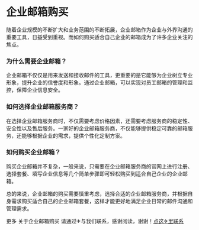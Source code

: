 # 企业邮箱购买

随着企业规模的不断扩大和业务范围的不断拓展，企业邮箱作为企业与外界沟通的重要工具，日益受到重视。而如何购买适合自己企业的邮箱成为了许多企业关注的焦点。

### 为什么需要企业邮箱？

企业邮箱不仅仅是用来发送和接收邮件的工具，更重要的是它能够为企业树立专业形象，提升企业的信誉度和形象。通过企业邮箱，可以实现对员工邮箱的管理和监控，保障企业信息安全。

### 如何选择企业邮箱服务商？

在选择企业邮箱服务商时，不仅需要考虑价格因素，还需要考虑服务商的稳定性、安全性以及售后服务。一家好的企业邮箱服务商，不仅能够提供稳定可靠的邮箱服务，还能够根据企业的需求，提供个性化定制方案。

### 如何购买企业邮箱？

购买企业邮箱并不复杂，一般来说，只需要在企业邮箱服务商的官网上进行注册、选择套餐、填写企业信息等几个简单步骤即可轻松购买到适合自己企业的企业邮箱。

总的来说，企业邮箱的购买需要慎重考虑，选择合适的企业邮箱服务商，并根据自身需求购买适合自己的企业邮箱套餐，这样才能更好地满足企业日常的邮件沟通和管理需求。

更多 关于企业邮箱购买 请通过✈与我们联系，感谢阅读，谢谢！[点这✈里联系](https://b.k02.cc)
